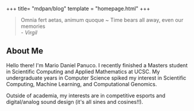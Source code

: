 +++
title= "mdpan/blog"
template = "homepage.html"
+++

> Omnia fert aetas, animum quoque ~ Time bears all away, even our memories <br>
> -<cite> Virgil </cite>

## About Me 
Hello there! I'm Mario Daniel Panuco. I recently finished a Masters student in Scientific Computing and Applied Mathematics at UCSC. My undergraduate years in Computer Science spiked my interest in Scientific Computing, Machine Learning, and Computational Genomics.

Outside of academia, my interests are in competitive esports and digital/analog sound design (it's all sines and cosines!!).




